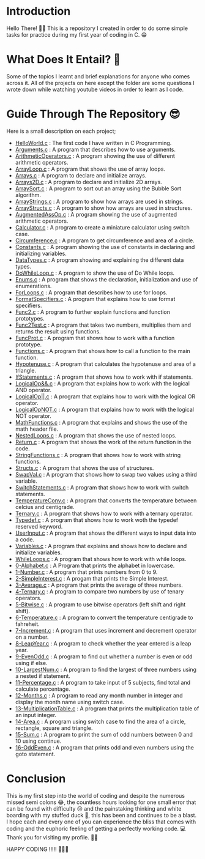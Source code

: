 # Introduction 
Hello There! 👋🏾
This is a repository I created in order to do some simple tasks for practice during my first year of coding in C. 😁

# What Does It Entail? 🧐
Some of the topics I learnt and brief explanations for anyone who comes across it.
All of the projects on here except the folder are some questions I wrote down while watching youtube videos in order to learn as I code.

# Guide Through The Repository 😎
Here is a small description on each project;

* [HelloWorld.c](./HelloWorld.c) : The first code I have written in C Programming.
* [Arguments.c](./Arguments.c) : A program that describes how to use arguments.
* [ArithmeticOperators.c](./ArithmeticOperators.c) : A program showing the use of different arithmetic operators.
* [ArrayLoop.c](./ArrayLoop.c) : A program that shows the use of array loops.
* [Arrays.c](./Arrays.c) : A program to declare and initialize arrays.
* [Arrays2D.c](./Arrays2D.c) : A program to declare and initialize 2D arrays.
* [ArraySort.c](./ArraySort.c) : A program to sort out an array using the Bubble Sort algorithm.
* [ArrayStrings.c](./ArrayStrings.c) : A program to show how arrays are used in strings.
* [ArrayStructs.c](./ArrayStructs.c) : A program to show how arrays are used in structures.
* [AugmentedAssOp.c](./AugmentedAssOp.c) : A program showing the use of augmented arithmetic operators.
* [Calculator.c](./Calculator.c) : A program to create a miniature calculator using switch case.
* [Circumference.c](./Circumference.c) : A program to get circumference and area of a circle.
* [Constants.c](./Constants.c) : A program showing the use of constants in declaring and initializing variables.
* [DataTypes.c](./DataTypes.c) : A program showing and explaining the different data types.
* [DoWhileLoop.c](./DoWhileLoop.c) : A program to show the use of Do While loops.
* [Enums.c](./Enums.c) : A program that shows the declaration, initialization and use of enumerations.
* [ForLoops.c](./ForLoops.c) : A program that describes how to use for loops.
* [FormatSpecifiers.c](./FormatSpecifiers.c) : A program that explains how to use format specifiers.
* [Func2.c](./Func2.c) : A program to further explain functions and function prototypes.
* [Func2Test.c](./Func2Test.c) : A program that takes two numbers, multiplies them and returns the result using functions.
* [FuncProt.c](./FuncProt.c) : A program that shows how to work with a function prototype.
* [Functions.c](./Functions.c) : A program that shows how to call a function to the main function.
* [Hypotenuse.c](./Hypotenuse.c) : A program that calculates the hypotenuse and area of a triangle.
* [IfStatements.c](./IfStatements.c) : A program that shows how to work with if statements.
* [LogicalOp&&.c](./LogicalOp%26%26.c) : A program that explains how to work with the logical AND operator.
* [LogicalOp||.c](./LogicalOp%7C%7C.c) : A program that explains how to work with the logical OR operator.
* [LogicalOpNOT.c](./LogicalOpNOT.c) : A program that explains how to work with the logical NOT operator.
* [MathFunctions.c](./MathFunctions.c) : A program that explains and shows the use of the math header file.
* [NestedLoops.c](./NestedLoops.c) : A program that shows the use of nested loops.
* [Return.c](./Return.c) : A program that shows the work of the return function in the code.
* [StringFunctions.c](./StringFunctions.c) : A program that shows how to work with string functions.
* [Structs.c](./Structs.c) : A program that shows the use of structures.
* [SwapVal.c](./SwapVal.c) : A program that shows how to swap two values using a third variable.
* [SwitchStatements.c](./SwitchStatements.c) : A program that shows how to work with switch statements.
* [TemperatureConv.c](./TemperatureConv.c) : A program that converts the temperature between celcius and centigrade.
* [Ternary.c](./Ternary.c) : A program that shows how to work with a ternary operator.
* [Typedef.c](./Typedef.c) : A program that shows how to work woth the typedef reserved keyword.
* [UserInput.c](./UserInput.c) : A program that shows the different ways to input data into a code.
* [Variables.c](./Variables.c) : A program that explains and shows how to declare and initialize variables.
* [WhileLoops.c](./WhileLoops.c) : A program that shows how to work with while loops.
* [0-Alphabet.c](./0-Alphabet.c) : A Program that prints the alphabet in lowercase.
* [1-Number.c](./1-Number.c) : A program that prints numbers from 0 to 9.
* [2-SimpleInterest.c](./2-SimpleInterest.c) : A progam that prints the Simple Interest.
* [3-Average.c](./3-Average.c) : A program that prints the average of three numbers.
* [4-Ternary.c](./4-Ternary.c) : A program to compare two numbers by use of tenary operators.
* [5-Bitwise.c](./5-Bitwise.c) : A program to use bitwise operators (left shift and right shift).
* [6-Temperature.c](./6-Temperature.c) : A program to convert the temperature centigrade to fahreheit.
* [7-Increment.c](./7-Increment.c) : A program that uses increment and decrement operator on a number.
* [8-LeapYear.c](./8-LeapYear.c) : A program to check whether the year entered is a leap year.
* [9-EvenOdd.c](./9-EvenOdd.c) : A program to find out whether a number is even or odd using if else.
* [10-LargestNum.c](./10-LargestNum.c) : A program to find the largest of three numbers using a nested if statement.
* [11-Percentage.c](./11-Percentage.c) : A program to take input of 5 subjects, find total and calculate percentage.
* [12-Months.c](./12-Months.c) : A program to read any month number in integer and display the month name using switch case.
* [13-MultiplicationTable.c](./13-MultiplicationTable.c) : A program that prints the multiplication table of an input integer.
* [14-Area.c](./14-Area.c) : A program using switch case to find the area of a circle, rectangle, square and triangle.
* [15-Sum.c](./15-Sum.c) : A program to print the sum of odd numbers between 0 and 10 using continue.
* [16-OddEven.c](./16-OddEven.c) : A program that prints odd and even numbers using the goto statement.

# Conclusion 
This is my first step into the world of coding and despite the numerous missed semi colons 😂, the countless hours looking for one small error that can be found with difficulty 😔 and the painstaking thinking and white boarding with my stuffed duck 🌚, this has been and continues to be a blast.
I hope each and every one of you can experience the bliss that comes with coding and the euphoric feeling of getting a perfectly working code. 💻
Thank you for visiting my profile. 🙏🏾

HAPPY CODING !!!!! 🎉🎉🎉
